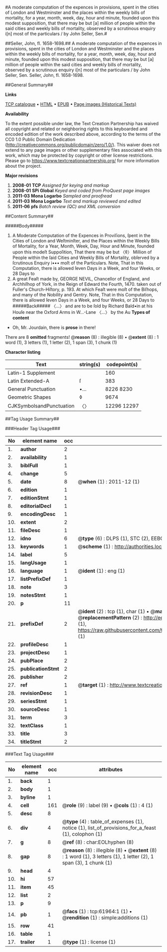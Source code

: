 #A moderate computation of the expences in provisions, spent in the cities of London and Westminster and the places within the weekly bills of mortality, for a year, month, week, day, hour and minute, founded upon this modest supposition, that there may be but [a] million of people within the said cities and weekly bills of mortality, observed by a scrutinous enquiry i[n] most of the particulars / by John Seller, Sen.#

##Seller, John, fl. 1658-1698.##
A moderate computation of the expences in provisions, spent in the cities of London and Westminster and the places within the weekly bills of mortality, for a year, month, week, day, hour and minute, founded upon this modest supposition, that there may be but [a] million of people within the said cities and weekly bills of mortality, observed by a scrutinous enquiry i[n] most of the particulars / by John Seller, Sen.
Seller, John, fl. 1658-1698.

##General Summary##

**Links**

[TCP catalogue](http://www.ota.ox.ac.uk/tcp/)  • 
[HTML](http://tei.it.ox.ac.uk/tcp/Texts-HTML/free/A59/A59139.html)  • 
[EPUB](http://tei.it.ox.ac.uk/tcp/Texts-EPUB/free/A59/A59139.epub) • 
[Page images (Historical Texts)](https://historicaltexts.jisc.ac.uk/eebo-12431260e)

**Availability**

To the extent possible under law, the Text Creation Partnership has waived all copyright and related or neighboring rights to this keyboarded and encoded edition of the work described above, according to the terms of the CC0 1.0 Public Domain Dedication (http://creativecommons.org/publicdomain/zero/1.0/). This waiver does not extend to any page images or other supplementary files associated with this work, which may be protected by copyright or other license restrictions. Please go to https://www.textcreationpartnership.org/ for more information about the project.

**Major revisions**

1. __2008-01__ __TCP__ *Assigned for keying and markup*
1. __2008-01__ __SPi Global__ *Keyed and coded from ProQuest page images*
1. __2011-03__ __Mona Logarbo__ *Sampled and proofread*
1. __2011-03__ __Mona Logarbo__ *Text and markup reviewed and edited*
1. __2011-06__ __pfs__ *Batch review (QC) and XML conversion*

##Content Summary##

#####Body#####

1. A Moderate Computation of the Expences in Proviſions, ſpent in the Cities of London and Weſtminſter, and the Places within the Weekly Bills of Mortality, for a Year, Month, Week, Day, Hour and Minute, founded upon this modeſt Suppoſition, That there may be but 〈◊〉 Million of People within the ſaid Cities and Weekly Bills of Mortality, obſerved by a ſcrutinous Enquiry i••• moſt of the Particulars.
Note, That in this Computation, there is allowed ſeven Days in a Week, and four Weeks, or 28 Days to
1. A great Feaſt made by, GEORGE NEVIL, Chancellor of England, and Archhiſhop of York, in the Reign of Edward the Fourth, 1470. taken out of Fuller's Church-Hiſtory, p. 193. At which Feaſt were moſt of the Biſhops, and many of the Nobility and Gentry.
Note, That in this Computation, there is allowed ſeven Days in a Week, and four Weeks, or 28 Days to
#####Back#####
〈…〉 and are to be ſold by Richard Bald•in at his Houſe near the Oxford Arms in W…-Lane 〈…〉 by the Au
**Types of content**

  * Oh, Mr. Jourdain, there is **prose** in there!

There are 8 **omitted** fragments! 
 @__reason__ (8) : illegible (8)  •  @__extent__ (8) : 1 word (1), 3 letters (1), 1 letter (2), 1 span (3), 1 chunk (1)

**Character listing**


|Text|string(s)|codepoint(s)|
|---|---|---|
|Latin-1 Supplement| |160|
|Latin Extended-A|ſ|383|
|General Punctuation|•…|8226 8230|
|Geometric Shapes|◊|9674|
|CJKSymbolsandPunctuation|〈〉|12296 12297|

##Tag Usage Summary##

###Header Tag Usage###

|No|element name|occ|attributes|
|---|---|---|---|
|1.|__author__|2||
|2.|__availability__|1||
|3.|__biblFull__|1||
|4.|__change__|5||
|5.|__date__|8| @__when__ (1) : 2011-12 (1)|
|6.|__edition__|1||
|7.|__editionStmt__|1||
|8.|__editorialDecl__|1||
|9.|__encodingDesc__|1||
|10.|__extent__|2||
|11.|__fileDesc__|1||
|12.|__idno__|6| @__type__ (6) : DLPS (1), STC (2), EEBO-CITATION (1), OCLC (1), VID (1)|
|13.|__keywords__|1| @__scheme__ (1) : http://authorities.loc.gov/ (1)|
|14.|__label__|5||
|15.|__langUsage__|1||
|16.|__language__|1| @__ident__ (1) : eng (1)|
|17.|__listPrefixDef__|1||
|18.|__note__|3||
|19.|__notesStmt__|1||
|20.|__p__|11||
|21.|__prefixDef__|2| @__ident__ (2) : tcp (1), char (1)  •  @__matchPattern__ (2) : ([0-9\-]+):([0-9IVX]+) (1), (.+) (1)  •  @__replacementPattern__ (2) : http://eebo.chadwyck.com/downloadtiff?vid=$1&page=$2 (1), https://raw.githubusercontent.com/textcreationpartnership/Texts/master/tcpchars.xml#$1 (1)|
|22.|__profileDesc__|1||
|23.|__projectDesc__|1||
|24.|__pubPlace__|2||
|25.|__publicationStmt__|2||
|26.|__publisher__|2||
|27.|__ref__|1| @__target__ (1) : http://www.textcreationpartnership.org/docs/. (1)|
|28.|__revisionDesc__|1||
|29.|__seriesStmt__|1||
|30.|__sourceDesc__|1||
|31.|__term__|3||
|32.|__textClass__|1||
|33.|__title__|3||
|34.|__titleStmt__|2||


###Text Tag Usage###

|No|element name|occ|attributes|
|---|---|---|---|
|1.|__back__|1||
|2.|__body__|1||
|3.|__byline__|1||
|4.|__cell__|161| @__role__ (9) : label (9)  •  @__cols__ (1) : 4 (1)|
|5.|__desc__|8||
|6.|__div__|4| @__type__ (4) : table_of_expenses (1), notice (1), list_of_provisions_for_a_feast (1), colophon (1)|
|7.|__g__|8| @__ref__ (8) : char:EOLhyphen (8)|
|8.|__gap__|8| @__reason__ (8) : illegible (8)  •  @__extent__ (8) : 1 word (1), 3 letters (1), 1 letter (2), 1 span (3), 1 chunk (1)|
|9.|__head__|4||
|10.|__hi__|57||
|11.|__item__|45||
|12.|__list__|2||
|13.|__p__|9||
|14.|__pb__|1| @__facs__ (1) : tcp:61964:1 (1)  •  @__rendition__ (1) : simple:additions (1)|
|15.|__row__|41||
|16.|__table__|1||
|17.|__trailer__|1| @__type__ (1) : license (1)|

